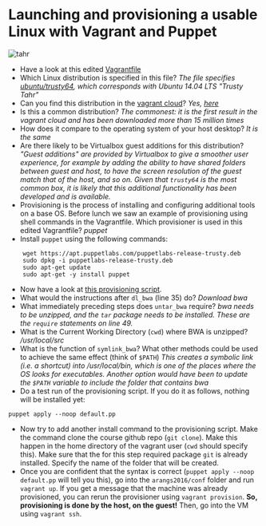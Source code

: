 Launching and provisioning a usable Linux with Vagrant and Puppet
=================================================================

![tahr](http://www.exclusiveadventuresnz.com/images/hunting/big-game/bull-tahr/bull-tahr-banner1.jpg)

- Have a look at this edited [Vagrantfile](https://github.com/rvosa/arangs2016/blob/master/conf/vagrant/Vagrantfile)
- Which Linux distribution is specified in this file? _The file specifies [ubuntu/trusty64](https://atlas.hashicorp.com/ubuntu/boxes/trusty64), which corresponds with Ubuntu 14.04 LTS "Trusty Tahr"_ 
- Can you find this distribution in the [vagrant cloud](https://atlas.hashicorp.com/boxes/search)? _Yes, [here](https://atlas.hashicorp.com/ubuntu/boxes/trusty64)_
- Is this a common distribution? _The commonest: it is the first result in the vagrant cloud and has been downloaded more than 15 million times_
- How does it compare to the operating system of your host desktop? _It is the same_
- Are there likely to be Virtualbox guest additions for this distribution? _"Guest additions" are provided by Virtualbox to give a smoother user experience, for example by adding the ability to have shared folders between guest and host, to have the screen resolution of the guest match that of the host, and so on. Given that `trusty64` is the most common box, it is likely that this additional functionality has been developed and is available._
- Provisioning is the process of installing and configuring additional tools on a base OS. Before lunch we saw an
example of provisioning using shell commands in the Vagrantfile. Which provisioner is used in this edited Vagrantfile? _puppet_
- Install `puppet` using the following commands:

```
    wget https://apt.puppetlabs.com/puppetlabs-release-trusty.deb
    sudo dpkg -i puppetlabs-release-trusty.deb
    sudo apt-get update
    sudo apt-get -y install puppet
```

- Now have a look at [this provisioning script](https://github.com/rvosa/arangs2016/blob/master/conf/vagrant/manifests/default.pp).
- What would the instructions after `dl_bwa` (line 35) do? _Download bwa_
- What immediately preceding steps does `untar_bwa` require? _bwa needs to be unzipped, and the `tar` package needs to be installed. These are the `require` statements on line 49._ 
- What is the Current Working Directory (`cwd`) where BWA is unzipped? _/usr/local/src_
- What is the function of `symlink_bwa`? What other methods could be used to achieve the same effect (think of `$PATH`) _This creates a symbolic link (i.e. a shortcut) into /usr/local/bin, which is one of the places where the OS looks for executables. Another option would have been to update the `$PATH` variable to include the folder that contains bwa_
- Do a test run of the provisioning script. If you do it as follows, nothing will be installed yet:

 `puppet apply --noop default.pp`

- Now try to add another install command to the provisioning script. Make the command clone the course github repo 
  (`git clone`). Make this happen in the home directory of the vagrant user (`cwd` should specify this). Make sure that
  the for this step required package `git` is already installed. Specify the name of the folder that will be created.
- Once you are confident that the syntax is correct (`puppet apply --noop default.pp` will tell you this), go into the
  `arangs2016/conf` folder and run `vagrant up`. If you get a message that the machine was already provisioned, you can rerun the provisioner using `vagrant provision`. **So, provisioning is done by the host, on the guest!** Then, go into the VM using `vagrant ssh`.

